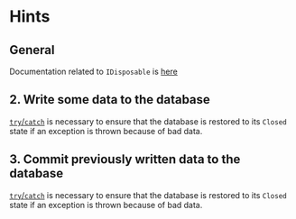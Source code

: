 # Hints

## General

Documentation related to `IDisposable` is [here][idisposable]

## 2. Write some data to the database

[`try`/`catch`][try-catch-finally] is necessary to ensure that the database is restored to its `Closed` state if an exception is thrown because of bad data.

## 3. Commit previously written data to the database

[`try`/`catch`][try-catch-finally] is necessary to ensure that the database is restored to its `Closed` state if an exception is thrown because of bad data.

[idisposable]: https://docs.microsoft.com/en-us/dotnet/api/system.idisposable?view=netcore-3.1
[try-catch-finally]: https://docs.microsoft.com/en-us/dotnet/csharp/language-reference/keywords/try-catch-finally